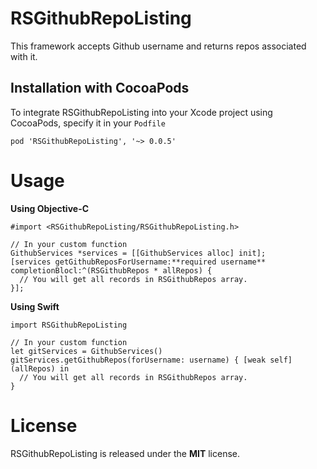 # RSGithubRepoListing
This framework accepts Github username and returns repos associated with it.

## Installation with CocoaPods
To integrate RSGithubRepoListing into your Xcode project using CocoaPods, specify it in your `Podfile`

```
pod 'RSGithubRepoListing', '~> 0.0.5'
```

# Usage
**Using Objective-C**

```
#import <RSGithubRepoListing/RSGithubRepoListing.h>

// In your custom function
GithubServices *services = [[GithubServices alloc] init];
[services getGithubReposForUsername:**required username** completionBlocl:^(RSGithubRepos * allRepos) {
  // You will get all records in RSGithubRepos array.
}];
```

**Using Swift**

```
import RSGithubRepoListing

// In your custom function
let gitServices = GithubServices()
gitServices.getGithubRepos(forUsername: username) { [weak self] (allRepos) in
  // You will get all records in RSGithubRepos array.
}
```

# License
RSGithubRepoListing is released under the **MIT** license.
